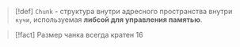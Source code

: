 
> [!def] 
> `Chunk` - структура внутри адресного пространства внутри `кучи`, используемая **либсой для управления памятью**.
> 

> [!fact] 
> Размер чанка всегда кратен 16



